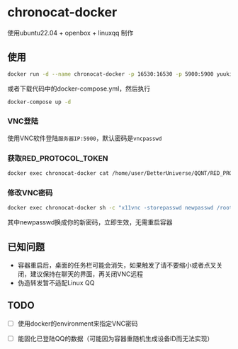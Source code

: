 # chronocat-docker

使用ubuntu22.04 + openbox + linuxqq 制作

## 使用

```bash
docker run -d --name chronocat-docker -p 16530:16530 -p 5900:5900 yuukinya/chronocat-docker
```

或者下载代码中的docker-compose.yml，然后执行

```bash
docker-compose up -d
```

### VNC登陆

使用VNC软件登陆`服务器IP:5900`，默认密码是`vncpasswd`

### 获取RED_PROTOCOL_TOKEN

```bash
docker exec chronocat-docker cat /home/user/BetterUniverse/QQNT/RED_PROTOCOL_TOKEN
```

### 修改VNC密码

```bash
docker exec chronocat-docker sh -c "x11vnc -storepasswd newpasswd /root/.vnc/passwd"
```

其中newpasswd换成你的新密码，立即生效，无需重启容器

## 已知问题

- 容器重启后，桌面的任务栏可能会消失，如果触发了请不要缩小或者点叉关闭，建议保持在聊天的界面，再关闭VNC远程
- 伪造转发暂不适配Linux QQ

## TODO

- [ ] 使用docker的environment来指定VNC密码
- [ ] 能固化已登陆QQ的数据（可能因为容器重随机生成设备ID而无法实现）




